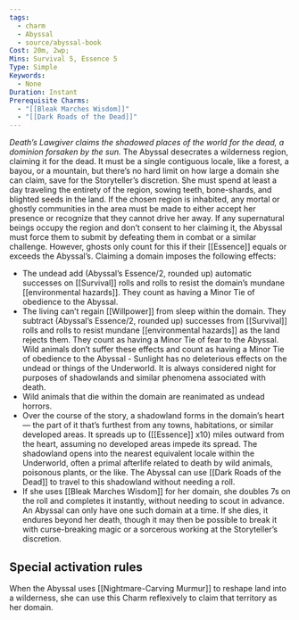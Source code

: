 ```yaml
---
tags:
  - charm
  - Abyssal
  - source/abyssal-book
Cost: 20m, 2wp; 
Mins: Survival 5, Essence 5
Type: Simple
Keywords:
  - None
Duration: Instant
Prerequisite Charms:
  - "[[Bleak Marches Wisdom]]"
  - "[[Dark Roads of the Dead]]"
---
```

*Death’s Lawgiver claims the shadowed places of the world for the dead, a dominion forsaken by the sun.*
The Abyssal desecrates a wilderness region, claiming it for the dead. It must be a single contiguous locale, like a forest, a bayou, or a mountain, but there’s no hard limit on how large a domain she can claim, save for the Storyteller’s discretion. She must spend at least a day traveling the entirety of the region, sowing teeth, bone-shards, and blighted seeds in the land.
If the chosen region is inhabited, any mortal or ghostly communities in the area must be made to either accept her presence or recognize that they cannot drive her away. If any supernatural beings occupy the region and don’t consent to her claiming it, the Abyssal must force them to submit by defeating them in combat or a similar challenge. However, ghosts only count for this if their [[Essence]] equals or exceeds the Abyssal’s.
Claiming a domain imposes the following effects:
 - The undead add (Abyssal’s Essence/2, rounded up) automatic successes on [[Survival]] rolls and rolls to resist the domain’s mundane [[environmental hazards]]. They count as having a Minor Tie of obedience to the Abyssal.
 - The living can’t regain [[Willpower]] from sleep within the domain. They subtract (Abyssal’s Essence/2, rounded up) successes from [[Survival]] rolls and rolls to resist mundane [[environmental hazards]] as the land rejects them. They count as having a Minor Tie of fear to the Abyssal. Wild animals don’t suffer these effects and count as having a Minor Tie of obedience to the Abyssal  - Sunlight has no deleterious effects on the undead or things of the Underworld. It is always considered night for purposes of shadowlands and similar phenomena associated with death.
 - Wild animals that die within the domain are reanimated as undead horrors.
 - Over the course of the story, a shadowland forms in the domain’s heart — the part of it that’s furthest from any towns, habitations, or similar developed areas. It spreads up to ([[Essence]] x10) miles outward from the heart, assuming no developed areas impede its spread. The shadowland opens into the nearest equivalent locale within the Underworld, often a primal afterlife related to death by wild animals, poisonous plants, or the like. The Abyssal can use [[Dark Roads of the Dead]] to travel to this shadowland without needing a roll.
 - If she uses [[Bleak Marches Wisdom]] for her domain, she doubles 7s on the roll and completes it instantly, without needing to scout in advance.
An Abyssal can only have one such domain at a time. If she dies, it endures beyond her death, though it may then be possible to break it with curse-breaking magic or a sorcerous working at the Storyteller’s discretion.
## Special activation rules
When the Abyssal uses [[Nightmare-Carving Murmur]] to reshape land into a wilderness, she can use this Charm reflexively to claim that territory as her domain.
